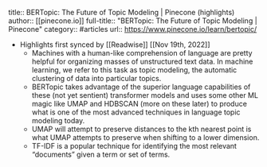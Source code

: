 title:: BERTopic: The Future of Topic Modeling | Pinecone (highlights)
author:: [[pinecone.io]]
full-title:: "BERTopic: The Future of Topic Modeling | Pinecone"
category:: #articles
url:: https://www.pinecone.io/learn/bertopic/

- Highlights first synced by [[Readwise]] [[Nov 19th, 2022]]
	- Machines with a human-like comprehension of language are pretty helpful for organizing masses of unstructured text data. In machine learning, we refer to this task as topic modeling, the automatic clustering of data into particular topics.
	- BERTopic takes advantage of the superior language capabilities of these (not yet sentient) transformer models and uses some other ML magic like UMAP and HDBSCAN (more on these later) to produce what is one of the most advanced techniques in language topic modeling today.
	- UMAP will attempt to preserve distances to the kth nearest point is what UMAP attempts to preserve when shifting to a lower dimension.
	- TF-IDF is a popular technique for identifying the most relevant “documents” given a term or set of terms.